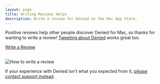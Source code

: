 ```yaml
---
layout: page 
title: Writing Reviews Helps
description: Write a review for Denied on the Mac App Store.
---
```


Positive reviews help other people discover Denied for Mac, so thanks for wanting to write a review! <a href="https://twitter.com/intent/tweet?text=Wow%2C %40deniedapp saved my ears from terrible music so many times! I love it more than my mom. https%3A%2F%2Fwww.getdenied.com %23getdenied&source=deniedapp&related=deniedapp" target="_blank">Tweeting about Denied</a> works great too.

<div class="container text-center">
  <a href="{{ site.urls.review }}" class="egg" rel="nofollow"><i class="fa fa-pencil"></i> Write a Review</a>
</div>
<br>


![How to write a review](/img/review.jpg)

If your experience with Denied isn't what you expected from it, [please contact support instead](/support).

